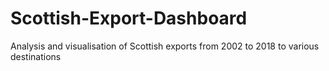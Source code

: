 # Scottish-Export-Dashboard
Analysis and visualisation of Scottish exports from 2002 to 2018 to various destinations
